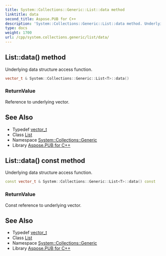 ```yaml
---
title: System::Collections::Generic::List::data method
linktitle: data
second_title: Aspose.PUB for C++
description: 'System::Collections::Generic::List::data method. Underlying data structure access function in C++.'
type: docs
weight: 1700
url: /cpp/system.collections.generic/list/data/
---
```

## List::data() method


Underlying data structure access function.

```cpp
vector_t & System::Collections::Generic::List<T>::data()
```


### ReturnValue

Reference to underlying vector.

## See Also

* Typedef [vector_t](../vector_t/)
* Class [List](../)
* Namespace [System::Collections::Generic](../../)
* Library [Aspose.PUB for C++](../../../)
## List::data() const method


Underlying data structure access function.

```cpp
const vector_t & System::Collections::Generic::List<T>::data() const
```


### ReturnValue

Const reference to underlying vector.

## See Also

* Typedef [vector_t](../vector_t/)
* Class [List](../)
* Namespace [System::Collections::Generic](../../)
* Library [Aspose.PUB for C++](../../../)
